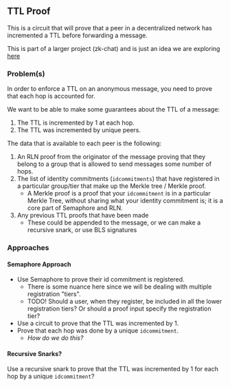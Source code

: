## TTL Proof

This is a circuit that will prove that a peer in a decentralized network has incremented a TTL before forwarding a message.

This is part of a larger project (zk-chat) and is just an idea we are exploring [here](https://hackmd.io/dX1qoy6cTtSXJ7TdB8muIw#TTL)

### Problem(s)

In order to enforce a TTL on an anonymous message, you need to prove that each hop is accounted for.

We want to be able to make some guarantees about the TTL of a message:

1. The TTL is incremented by 1 at each hop.
2. The TTL was incremented by unique peers.

The data that is available to each peer is the following:

1. An RLN proof from the originator of the message proving that they belong to a group that is allowed to send messages some number of hops.
2. The list of identity commitments (`idcommitments`) that have registered in a particular group/tier that make up the Merkle tree / Merkle proof.
   * A Merkle proof is a proof that your `idcommitment` is in a particular Merkle Tree, without sharing what your identity commitment is; it is a core part of Semaphore and RLN.
3. Any previous TTL proofs that have been made
   * These could be appended to the message, or we can make a recursive snark, or use BLS signatures

### Approaches

#### Semaphore Approach

* Use Semaphore to prove their id commitment is registered.
    * There is some nuance here since we will be dealing with multiple registration "tiers".
    * TODO! Should a user, when they register, be included in all the lower registration tiers? Or should a proof input specify the registration tier?
* Use a circuit to prove that the TTL was incremented by 1.
* Prove that each hop was done by a unique `idcommitment`.
  * *How do we do this?*

#### Recursive Snarks?

Use a recursive snark to prove that the TTL was incremented by 1 for each hop by a unique `idcommitment`?